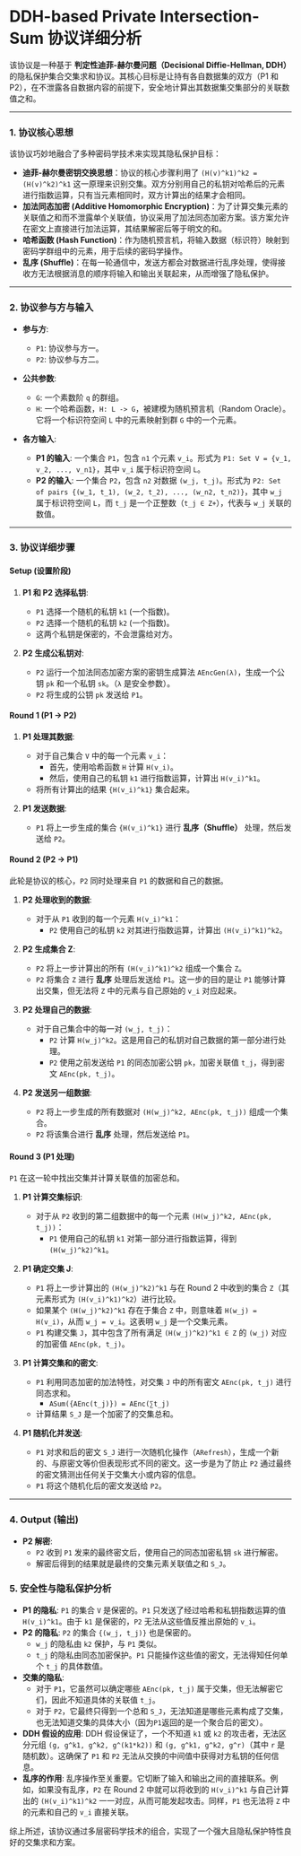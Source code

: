 # DDH-based Private Intersection-Sum 协议详细分析

该协议是一种基于 **判定性迪菲-赫尔曼问题（Decisional Diffie-Hellman, DDH）** 的隐私保护集合交集求和协议。其核心目标是让持有各自数据集的双方（P1 和 P2），在不泄露各自数据内容的前提下，安全地计算出其数据集交集部分的关联数值之和。

---

### **1. 协议核心思想**

该协议巧妙地融合了多种密码学技术来实现其隐私保护目标：

* **迪菲-赫尔曼密钥交换思想**：协议的核心步骤利用了 `(H(v)^k1)^k2 = (H(v)^k2)^k1` 这一原理来识别交集。双方分别用自己的私钥对哈希后的元素进行指数运算，只有当元素相同时，双方计算出的结果才会相同。
* **加法同态加密 (Additive Homomorphic Encryption)**：为了计算交集元素的关联值之和而不泄露单个关联值，协议采用了加法同态加密方案。该方案允许在密文上直接进行加法运算，其结果解密后等于明文的和。
* **哈希函数 (Hash Function)**：作为随机预言机，将输入数据（标识符）映射到密码学群组中的元素，用于后续的密码学操作。
* **乱序 (Shuffle)**：在每一轮通信中，发送方都会对数据进行乱序处理，使得接收方无法根据消息的顺序将输入和输出关联起来，从而增强了隐私保护。

---

### **2. 协议参与方与输入**

* **参与方**:
  * `P1`: 协议参与方一。
  * `P2`: 协议参与方二。

* **公共参数**:
  * `G`: 一个素数阶 `q` 的群组。
  * `H`: 一个哈希函数，`H: L -> G`，被建模为随机预言机（Random Oracle）。它将一个标识符空间 `L` 中的元素映射到群 `G` 中的一个元素。

* **各方输入**:
  * **P1 的输入**: 一个集合 `P1`，包含 `n1` 个元素 `v_i`。形式为 `P1: Set V = {v_1, v_2, ..., v_n1}`，其中 `v_i` 属于标识符空间 `L`。
  * **P2 的输入**: 一个集合 `P2`，包含 `n2` 对数据 `(w_j, t_j)`。形式为 `P2: Set of pairs {(w_1, t_1), (w_2, t_2), ..., (w_n2, t_n2)}`，其中 `w_j` 属于标识符空间 `L`，而 `t_j` 是一个正整数（`t_j ∈ Z+`），代表与 `w_j` 关联的数值。

---

### **3. 协议详细步骤**

#### **Setup (设置阶段)**

1.  **P1 和 P2 选择私钥**:
    * `P1` 选择一个随机的私钥 `k1` (一个指数)。
    * `P2` 选择一个随机的私钥 `k2` (一个指数)。
    * 这两个私钥是保密的，不会泄露给对方。

2.  **P2 生成公私钥对**:
    * `P2` 运行一个加法同态加密方案的密钥生成算法 `AEncGen(λ)`，生成一个公钥 `pk` 和一个私钥 `sk`。（`λ` 是安全参数）。
    * `P2` 将生成的公钥 `pk` 发送给 `P1`。

#### **Round 1 (P1 -> P2)**

1.  **P1 处理其数据**:
    * 对于自己集合 `V` 中的每一个元素 `v_i`：
      * 首先，使用哈希函数 `H` 计算 `H(v_i)`。
      * 然后，使用自己的私钥 `k1` 进行指数运算，计算出 `H(v_i)^k1`。
    * 将所有计算出的结果 `{H(v_i)^k1}` 集合起来。

2.  **P1 发送数据**:
    * `P1` 将上一步生成的集合 `{H(v_i)^k1}` 进行 **乱序（Shuffle）** 处理，然后发送给 `P2`。

#### **Round 2 (P2 -> P1)**

此轮是协议的核心，`P2` 同时处理来自 `P1` 的数据和自己的数据。

1.  **P2 处理收到的数据**:
    * 对于从 `P1` 收到的每一个元素 `H(v_i)^k1`：
      * `P2` 使用自己的私钥 `k2` 对其进行指数运算，计算出 `(H(v_i)^k1)^k2`。

2.  **P2 生成集合 Z**:
    * `P2` 将上一步计算出的所有 `(H(v_i)^k1)^k2` 组成一个集合 `Z`。
    * `P2` 将集合 `Z` 进行 **乱序** 处理后发送给 `P1`。这一步的目的是让 `P1` 能够计算出交集，但无法将 `Z` 中的元素与自己原始的 `v_i` 对应起来。

3.  **P2 处理自己的数据**:
    * 对于自己集合中的每一对 `(w_j, t_j)`：
      * `P2` 计算 `H(w_j)^k2`。这是用自己的私钥对自己数据的第一部分进行处理。
      * `P2` 使用之前发送给 `P1` 的同态加密公钥 `pk`，加密关联值 `t_j`，得到密文 `AEnc(pk, t_j)`。

4.  **P2 发送另一组数据**:
    * `P2` 将上一步生成的所有数据对 `(H(w_j)^k2, AEnc(pk, t_j))` 组成一个集合。
    * `P2` 将该集合进行 **乱序** 处理，然后发送给 `P1`。

#### **Round 3 (P1 处理)**

`P1` 在这一轮中找出交集并计算关联值的加密总和。

1.  **P1 计算交集标识**:
    * 对于从 `P2` 收到的第二组数据中的每一个元素 `(H(w_j)^k2, AEnc(pk, t_j))`：
      * `P1` 使用自己的私钥 `k1` 对第一部分进行指数运算，得到 `(H(w_j)^k2)^k1`。

2.  **P1 确定交集 J**:
    * `P1` 将上一步计算出的 `(H(w_j)^k2)^k1` 与在 Round 2 中收到的集合 `Z`（其元素形式为 `(H(v_i)^k1)^k2`）进行比较。
    * 如果某个 `(H(w_j)^k2)^k1` 存在于集合 `Z` 中，则意味着 `H(w_j) = H(v_i)`，从而 `w_j = v_i`。这表明 `w_j` 是一个交集元素。
    * `P1` 构建交集 `J`，其中包含了所有满足 `(H(w_j)^k2)^k1 ∈ Z` 的 `(w_j)` 对应的加密值 `AEnc(pk, t_j)`。

3.  **P1 计算交集和的密文**:
    * `P1` 利用同态加密的加法特性，对交集 `J` 中的所有密文 `AEnc(pk, t_j)` 进行同态求和。
      * `ASum({AEnc(t_j)}) = AEnc(∑t_j)`
    * 计算结果 `S_J` 是一个加密了的交集总和。

4.  **P1 随机化并发送**:
    * `P1` 对求和后的密文 `S_J` 进行一次随机化操作（`ARefresh`），生成一个新的、与原密文等价但表现形式不同的密文。这一步是为了防止 `P2` 通过最终的密文猜测出任何关于交集大小或内容的信息。
    * `P1` 将这个随机化后的密文发送给 `P2`。

---

### **4. Output (输出)**

* **P2 解密**:
  * `P2` 收到 `P1` 发来的最终密文后，使用自己的同态加密私钥 `sk` 进行解密。
  * 解密后得到的结果就是最终的交集元素关联值之和 `S_J`。

### **5. 安全性与隐私保护分析**

* **P1 的隐私**: `P1` 的集合 `V` 是保密的。`P1` 只发送了经过哈希和私钥指数运算的值 `H(v_i)^k1`。由于 `k1` 是保密的，`P2` 无法从这些值反推出原始的 `v_i`。
* **P2 的隐私**: `P2` 的集合 `{(w_j, t_j)}` 也是保密的。
  * `w_j` 的隐私由 `k2` 保护，与 `P1` 类似。
  * `t_j` 的隐私由同态加密保护。`P1` 只能操作这些值的密文，无法得知任何单个 `t_j` 的具体数值。
* **交集的隐私**:
  * 对于 `P1`，它虽然可以确定哪些 `AEnc(pk, t_j)` 属于交集，但无法解密它们，因此不知道具体的关联值 `t_j`。
  * 对于 `P2`，它最终只得到一个总和 `S_J`，无法知道是哪些元素构成了交集，也无法知道交集的具体大小（因为`P1`返回的是一个聚合后的密文）。
* **DDH 假设的应用**: DDH 假设保证了，一个不知道 `k1` 或 `k2` 的攻击者，无法区分元组 `(g, g^k1, g^k2, g^(k1*k2))` 和 `(g, g^k1, g^k2, g^r)`（其中 `r` 是随机数）。这确保了 `P1` 和 `P2` 无法从交换的中间值中获得对方私钥的任何信息。
* **乱序的作用**: 乱序操作至关重要。它切断了输入和输出之间的直接联系。例如，如果没有乱序，`P2` 在 Round 2 中就可以将收到的 `H(v_i)^k1` 与自己计算出的 `(H(v_i)^k1)^k2` 一一对应，从而可能发起攻击。同样，`P1` 也无法将 `Z` 中的元素和自己的 `v_i` 直接关联。

综上所述，该协议通过多层密码学技术的组合，实现了一个强大且隐私保护特性良好的交集求和方案。

